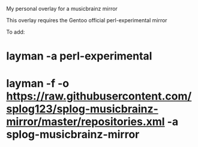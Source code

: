 My personal overlay for a musicbrainz mirror

This overlay requires the Gentoo official perl-experimental mirror

To add:

  # layman -a perl-experimental

  # layman -f -o https://raw.githubusercontent.com/splog123/splog-musicbrainz-mirror/master/repositories.xml -a splog-musicbrainz-mirror
